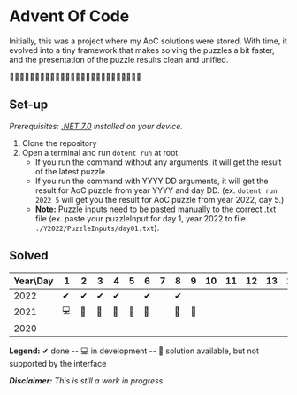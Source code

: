 # Advent Of Code

Initially, this was a project where my AoC solutions were stored. With time, it evolved into a tiny framework that makes solving the puzzles a bit faster, and the presentation of the puzzle results clean and unified. 


🎄🎅🎄🎅🎄🎅🎄🎅🎄🎅🎄🎅🎄🎅🎄🎅🎄🎅🎄🎅🎄🎅🎄🎅🎄🎅
## Set-up
<em>Prerequisites:</strong> [.NET 7.0](https://dotnet.microsoft.com/en-us/download/dotnet/7.0) installed on your device.</em>
1. Clone the repository
2. Open a terminal and run `dotent run` at root.
    - If you run the command without any arguments, it will get the result of the latest puzzle.
    - If you run the command with YYYY DD arguments, it will get the result for AoC puzzle from year YYYY and day DD.
      (ex. `dotent run 2022 5` will get you the result for AoC puzzle from year 2022, day 5.)
    - <strong>Note:</strong> Puzzle inputs need to be pasted manually to the correct .txt file (ex. paste your puzzleInput for day 1, year 2022 to file `./Y2022/PuzzleInputs/day01.txt`).
  
      

## Solved

| Year\Day | 1 | 2 | 3 | 4 | 5 | 6 | 7 | 8 | 9 | 10 | 11 | 12 | 13 | 14 | 15 | 16 | 17 | 18 | 19 | 20 | 21 | 22 | 23 | 24 | 25 |
| -------- | - | - | - | - | - | - | - | - | - | -- | -- | -- | -- | -- | -- | -- | -- | -- | -- | -- | -- | -- | -- | -- | -- | 
| 2022 | ✔ | ✔ | ✔ | ✔ |  | ✔ |  | ✔ | |  |  |  | 
| 2021 | 💻 | 🧻 | 🧻 | 🧻 | 🧻 | 🧻 | | 🧻 | 🧻 | | | | | 🧻 |
| 2020 |

<strong>Legend:</strong> ✔ done -- 💻 in development -- 🧻 solution available, but not supported by the interface

<em><strong>Disclaimer:</strong> This is still a work in progress.</em>
